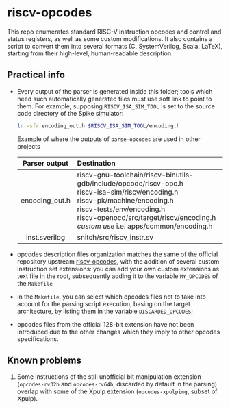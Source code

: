 riscv-opcodes
===========================================================================

This repo enumerates standard RISC-V instruction opcodes and control and
status registers, as well as some custom modifications.  It also contains a
script to convert them into several formats (C, SystemVerilog, Scala, LaTeX),
starting from their high-level, human-readable description.

## Practical info
- Every output of the parser is generated inside this folder; tools which
  need such automatically generated files must use soft link to point to them.
  For example, supposing `RISCV_ISA_SIM_TOOL` is set to the source code directory of
  the Spike simulator:

  ```bash
  ln -sfr encoding_out.h $RISCV_ISA_SIM_TOOL/encoding.h
  ```

  Example of where the outputs of `parse-opcodes` are used in other projects

  | Parser output  | Destination                                    |
  |:--------------:|:-----------------------------------------------|
  | encoding_out.h | riscv-gnu-toolchain/riscv-binutils-gdb/include/opcode/riscv-opc.h <br> riscv-isa-sim/riscv/encoding.h <br> riscv-pk/machine/encoding.h <br> riscv-tests/env/encoding.h <br> riscv-openocd/src/target/riscv/encoding.h <br> _custom use_ i.e. apps/common/encoding.h |
  | inst.sverilog  | snitch/src/riscv_instr.sv |

- opcodes description files organization matches the same of the official
  repository upstream [riscv-opcodes](https://github.com/riscv/riscv-opcodes),
  with the addition of several custom instruction set extensions: you can
  add your own custom extensions as text file in the root, subsequently
  adding it to the variable `MY_OPCODES` of the `Makefile`
- in the `Makefile`, you can select which opcodes files not to take into account
  for the parsing script execution, basing on the target architecture, by
  listing them in the variable `DISCARDED_OPCODES`;
- opcodes files from the official 128-bit extension have not been introduced
  due to the other changes which they imply to other opcodes specifications.

## Known problems
1. Some instructions of the still unofficial bit manipulation extension
  (`opcodes-rv32b` and `opcodes-rv64b`, discarded by default in the parsing)
  overlap with some of the Xpulp extension (`opcodes-xpulpimg`, subset of Xpulp).
